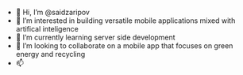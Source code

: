 - 👋 Hi, I’m @saidzaripov
- 👀 I’m interested in building versatile mobile applications mixed with artifical inteligence
- 🌱 I’m currently learning server side development
- 💞️ I’m looking to collaborate on a mobile app that focuses on green energy and recycling
- 📫

<!---
saidzaripov/saidzaripov is a ✨ special ✨ repository because its `README.md` (this file) appears on your GitHub profile.
You can click the Preview link to take a look at your changes.
--->
